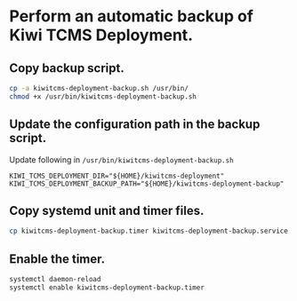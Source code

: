 # Perform an automatic backup of Kiwi TCMS Deployment.

## Copy backup script.
```bash
cp -a kiwitcms-deployment-backup.sh /usr/bin/
chmod +x /usr/bin/kiwitcms-deployment-backup.sh
```

## Update the configuration path in the backup script.
Update following in `/usr/bin/kiwitcms-deployment-backup.sh`
```
KIWI_TCMS_DEPLOYMENT_DIR="${HOME}/kiwitcms-deployment"
KIWI_TCMS_DEPLOYMENT_BACKUP_PATH="${HOME}/kiwitcms-deployment-backup"
```

## Copy systemd unit and timer files.
```bash
cp kiwitcms-deployment-backup.timer kiwitcms-deployment-backup.service /etc/systemd/system/
```

## Enable the timer.
```bash
systemctl daemon-reload
systemctl enable kiwitcms-deployment-backup.timer
```